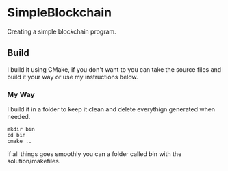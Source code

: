 # SimpleBlockchain

Creating a simple blockchain program.

## Build

I build it using CMake, if you don't want to you can take the source files and build it your way or use my instructions below.

### My Way

I build it in a folder to keep it clean and delete everythign generated when needed.

```
mkdir bin
cd bin
cmake ..

```
if all things goes smoothly you can a folder called bin with the solution/makefiles.
